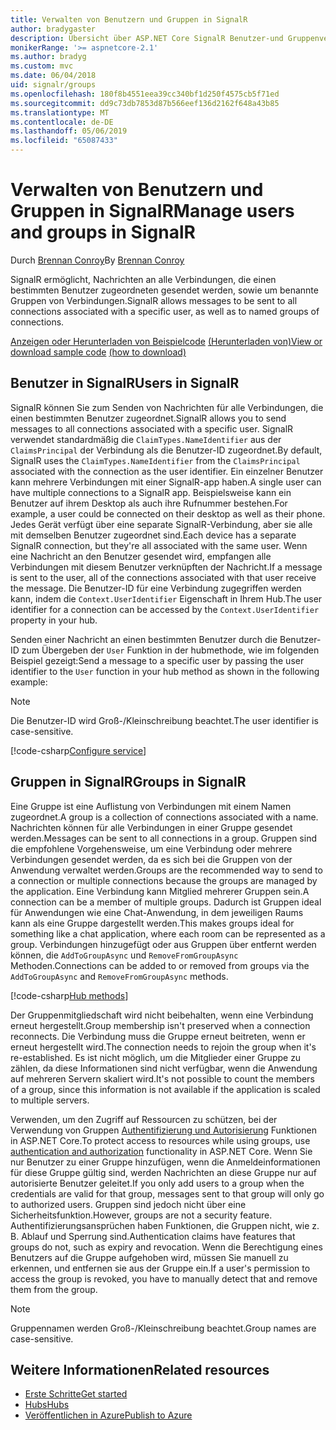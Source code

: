```yaml
---
title: Verwalten von Benutzern und Gruppen in SignalR
author: bradygaster
description: Übersicht über ASP.NET Core SignalR Benutzer-und Gruppenverwaltung.
monikerRange: '>= aspnetcore-2.1'
ms.author: bradyg
ms.custom: mvc
ms.date: 06/04/2018
uid: signalr/groups
ms.openlocfilehash: 180f8b4551eea39cc340bf1d250f4575cb5f71ed
ms.sourcegitcommit: dd9c73db7853d87b566eef136d2162f648a43b85
ms.translationtype: MT
ms.contentlocale: de-DE
ms.lasthandoff: 05/06/2019
ms.locfileid: "65087433"
---
```

# <a name="manage-users-and-groups-in-signalr"></a><span data-ttu-id="72bed-103">Verwalten von Benutzern und Gruppen in SignalR</span><span class="sxs-lookup"><span data-stu-id="72bed-103">Manage users and groups in SignalR</span></span>

<span data-ttu-id="72bed-104">Durch [Brennan Conroy](https://github.com/BrennanConroy)</span><span class="sxs-lookup"><span data-stu-id="72bed-104">By [Brennan Conroy](https://github.com/BrennanConroy)</span></span>

<span data-ttu-id="72bed-105">SignalR ermöglicht, Nachrichten an alle Verbindungen, die einen bestimmten Benutzer zugeordneten gesendet werden, sowie um benannte Gruppen von Verbindungen.</span><span class="sxs-lookup"><span data-stu-id="72bed-105">SignalR allows messages to be sent to all connections associated with a specific user, as well as to named groups of connections.</span></span>

<span data-ttu-id="72bed-106">[Anzeigen oder Herunterladen von Beispielcode](https://github.com/aspnet/AspNetCore.Docs/tree/master/aspnetcore/signalr/groups/sample/) [(Herunterladen von)](xref:index#how-to-download-a-sample)</span><span class="sxs-lookup"><span data-stu-id="72bed-106">[View or download sample code](https://github.com/aspnet/AspNetCore.Docs/tree/master/aspnetcore/signalr/groups/sample/) [(how to download)](xref:index#how-to-download-a-sample)</span></span>

## <a name="users-in-signalr"></a><span data-ttu-id="72bed-107">Benutzer in SignalR</span><span class="sxs-lookup"><span data-stu-id="72bed-107">Users in SignalR</span></span>

<span data-ttu-id="72bed-108">SignalR können Sie zum Senden von Nachrichten für alle Verbindungen, die einen bestimmten Benutzer zugeordnet.</span><span class="sxs-lookup"><span data-stu-id="72bed-108">SignalR allows you to send messages to all connections associated with a specific user.</span></span> <span data-ttu-id="72bed-109">SignalR verwendet standardmäßig die `ClaimTypes.NameIdentifier` aus der `ClaimsPrincipal` der Verbindung als die Benutzer-ID zugeordnet.</span><span class="sxs-lookup"><span data-stu-id="72bed-109">By default, SignalR uses the `ClaimTypes.NameIdentifier` from the `ClaimsPrincipal` associated with the connection as the user identifier.</span></span> <span data-ttu-id="72bed-110">Ein einzelner Benutzer kann mehrere Verbindungen mit einer SignalR-app haben.</span><span class="sxs-lookup"><span data-stu-id="72bed-110">A single user can have multiple connections to a SignalR app.</span></span> <span data-ttu-id="72bed-111">Beispielsweise kann ein Benutzer auf ihrem Desktop als auch ihre Rufnummer bestehen.</span><span class="sxs-lookup"><span data-stu-id="72bed-111">For example, a user could be connected on their desktop as well as their phone.</span></span> <span data-ttu-id="72bed-112">Jedes Gerät verfügt über eine separate SignalR-Verbindung, aber sie alle mit demselben Benutzer zugeordnet sind.</span><span class="sxs-lookup"><span data-stu-id="72bed-112">Each device has a separate SignalR connection, but they're all associated with the same user.</span></span> <span data-ttu-id="72bed-113">Wenn eine Nachricht an den Benutzer gesendet wird, empfangen alle Verbindungen mit diesem Benutzer verknüpften der Nachricht.</span><span class="sxs-lookup"><span data-stu-id="72bed-113">If a message is sent to the user, all of the connections associated with that user receive the message.</span></span> <span data-ttu-id="72bed-114">Die Benutzer-ID für eine Verbindung zugegriffen werden kann, indem die `Context.UserIdentifier` Eigenschaft in Ihrem Hub.</span><span class="sxs-lookup"><span data-stu-id="72bed-114">The user identifier for a connection can be accessed by the `Context.UserIdentifier` property in your hub.</span></span>

<span data-ttu-id="72bed-115">Senden einer Nachricht an einen bestimmten Benutzer durch die Benutzer-ID zum Übergeben der `User` Funktion in der hubmethode, wie im folgenden Beispiel gezeigt:</span><span class="sxs-lookup"><span data-stu-id="72bed-115">Send a message to a specific user by passing the user identifier to the `User` function in your hub method as shown in the following example:</span></span>

> [!NOTE]
> <span data-ttu-id="72bed-116">Die Benutzer-ID wird Groß-/Kleinschreibung beachtet.</span><span class="sxs-lookup"><span data-stu-id="72bed-116">The user identifier is case-sensitive.</span></span>

[!code-csharp[Configure service](groups/sample/hubs/chathub.cs?range=29-32)]

## <a name="groups-in-signalr"></a><span data-ttu-id="72bed-117">Gruppen in SignalR</span><span class="sxs-lookup"><span data-stu-id="72bed-117">Groups in SignalR</span></span>

<span data-ttu-id="72bed-118">Eine Gruppe ist eine Auflistung von Verbindungen mit einem Namen zugeordnet.</span><span class="sxs-lookup"><span data-stu-id="72bed-118">A group is a collection of connections associated with a name.</span></span> <span data-ttu-id="72bed-119">Nachrichten können für alle Verbindungen in einer Gruppe gesendet werden.</span><span class="sxs-lookup"><span data-stu-id="72bed-119">Messages can be sent to all connections in a group.</span></span> <span data-ttu-id="72bed-120">Gruppen sind die empfohlene Vorgehensweise, um eine Verbindung oder mehrere Verbindungen gesendet werden, da es sich bei die Gruppen von der Anwendung verwaltet werden.</span><span class="sxs-lookup"><span data-stu-id="72bed-120">Groups are the recommended way to send to a connection or multiple connections because the groups are managed by the application.</span></span> <span data-ttu-id="72bed-121">Eine Verbindung kann Mitglied mehrerer Gruppen sein.</span><span class="sxs-lookup"><span data-stu-id="72bed-121">A connection can be a member of multiple groups.</span></span> <span data-ttu-id="72bed-122">Dadurch ist Gruppen ideal für Anwendungen wie eine Chat-Anwendung, in dem jeweiligen Raums kann als eine Gruppe dargestellt werden.</span><span class="sxs-lookup"><span data-stu-id="72bed-122">This makes groups ideal for something like a chat application, where each room can be represented as a group.</span></span> <span data-ttu-id="72bed-123">Verbindungen hinzugefügt oder aus Gruppen über entfernt werden können, die `AddToGroupAsync` und `RemoveFromGroupAsync` Methoden.</span><span class="sxs-lookup"><span data-stu-id="72bed-123">Connections can be added to or removed from groups via the `AddToGroupAsync` and `RemoveFromGroupAsync` methods.</span></span>

[!code-csharp[Hub methods](groups/sample/hubs/chathub.cs?range=15-27)]

<span data-ttu-id="72bed-124">Der Gruppenmitgliedschaft wird nicht beibehalten, wenn eine Verbindung erneut hergestellt.</span><span class="sxs-lookup"><span data-stu-id="72bed-124">Group membership isn't preserved when a connection reconnects.</span></span> <span data-ttu-id="72bed-125">Die Verbindung muss die Gruppe erneut beitreten, wenn er erneut hergestellt wird.</span><span class="sxs-lookup"><span data-stu-id="72bed-125">The connection needs to rejoin the group when it's re-established.</span></span> <span data-ttu-id="72bed-126">Es ist nicht möglich, um die Mitglieder einer Gruppe zu zählen, da diese Informationen sind nicht verfügbar, wenn die Anwendung auf mehreren Servern skaliert wird.</span><span class="sxs-lookup"><span data-stu-id="72bed-126">It's not possible to count the members of a group, since this information is not available if the application is scaled to multiple servers.</span></span>

<span data-ttu-id="72bed-127">Verwenden, um den Zugriff auf Ressourcen zu schützen, bei der Verwendung von Gruppen [Authentifizierung und Autorisierung](xref:signalr/authn-and-authz) Funktionen in ASP.NET Core.</span><span class="sxs-lookup"><span data-stu-id="72bed-127">To protect access to resources while using groups, use [authentication and authorization](xref:signalr/authn-and-authz) functionality in ASP.NET Core.</span></span> <span data-ttu-id="72bed-128">Wenn Sie nur Benutzer zu einer Gruppe hinzufügen, wenn die Anmeldeinformationen für diese Gruppe gültig sind, werden Nachrichten an diese Gruppe nur auf autorisierte Benutzer geleitet.</span><span class="sxs-lookup"><span data-stu-id="72bed-128">If you only add users to a group when the credentials are valid for that group, messages sent to that group will only go to authorized users.</span></span> <span data-ttu-id="72bed-129">Gruppen sind jedoch nicht über eine Sicherheitsfunktion.</span><span class="sxs-lookup"><span data-stu-id="72bed-129">However, groups are not a security feature.</span></span> <span data-ttu-id="72bed-130">Authentifizierungsansprüchen haben Funktionen, die Gruppen nicht, wie z. B. Ablauf und Sperrung sind.</span><span class="sxs-lookup"><span data-stu-id="72bed-130">Authentication claims have features that groups do not, such as expiry and revocation.</span></span> <span data-ttu-id="72bed-131">Wenn die Berechtigung eines Benutzers auf die Gruppe aufgehoben wird, müssen Sie manuell zu erkennen, und entfernen sie aus der Gruppe ein.</span><span class="sxs-lookup"><span data-stu-id="72bed-131">If a user's permission to access the group is revoked, you have to manually detect that and remove them from the group.</span></span>

> [!NOTE]
> <span data-ttu-id="72bed-132">Gruppennamen werden Groß-/Kleinschreibung beachtet.</span><span class="sxs-lookup"><span data-stu-id="72bed-132">Group names are case-sensitive.</span></span>

## <a name="related-resources"></a><span data-ttu-id="72bed-133">Weitere Informationen</span><span class="sxs-lookup"><span data-stu-id="72bed-133">Related resources</span></span>

* [<span data-ttu-id="72bed-134">Erste Schritte</span><span class="sxs-lookup"><span data-stu-id="72bed-134">Get started</span></span>](xref:tutorials/signalr)
* [<span data-ttu-id="72bed-135">Hubs</span><span class="sxs-lookup"><span data-stu-id="72bed-135">Hubs</span></span>](xref:signalr/hubs)
* [<span data-ttu-id="72bed-136">Veröffentlichen in Azure</span><span class="sxs-lookup"><span data-stu-id="72bed-136">Publish to Azure</span></span>](xref:signalr/publish-to-azure-web-app)
